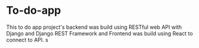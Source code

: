 # To-do-app

This to do app project's backend was build using RESTful web API with Django and Django REST Framework and Frontend was build using React to connect to API.
s
